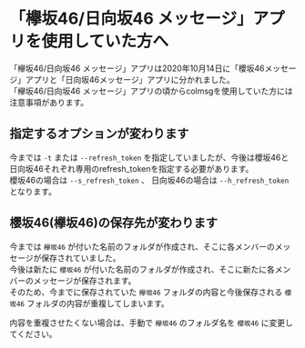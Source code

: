 # 「欅坂46/日向坂46 メッセージ」アプリを使用していた方へ

「欅坂46/日向坂46 メッセージ」アプリは2020年10月14日に「櫻坂46メッセージ」アプリと「日向坂46メッセージ」アプリに分かれました。  
「欅坂46/日向坂46 メッセージ」アプリの頃からcolmsgを使用していた方には注意事項があります。

## 指定するオプションが変わります

今までは `-t` または `--refresh_token` を指定していましたが、今後は櫻坂46と日向坂46それぞれ専用のrefresh_tokenを指定する必要があります。  
櫻坂46の場合は `--s_refresh_token` 、 日向坂46の場合は `--h_refresh_token` となります。

## 櫻坂46(欅坂46)の保存先が変わります

今までは `欅坂46` が付いた名前のフォルダが作成され、そこに各メンバーのメッセージが保存されていました。  
今後は新たに `櫻坂46` が付いた名前のフォルダが作成され、そこに新たに各メンバーのメッセージが保存されます。  
そのため、今までに保存されていた `欅坂46` フォルダの内容と今後保存される `櫻坂46` フォルダの内容が重複してしまいます。  

内容を重複させたくない場合は、手動で `欅坂46` のフォルダ名を `櫻坂46` に変更してください。  
